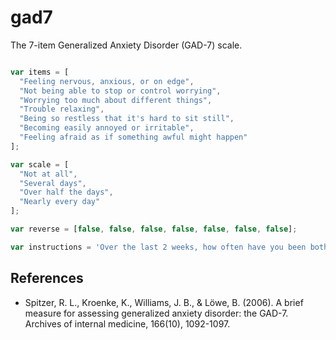 # gad7

The 7-item Generalized Anxiety Disorder (GAD-7) scale.

```javascript

var items = [
  "Feeling nervous, anxious, or on edge",
  "Not being able to stop or control worrying",
  "Worrying too much about different things",
  "Trouble relaxing",
  "Being so restless that it's hard to sit still",
  "Becoming easily annoyed or irritable",
  "Feeling afraid as if something awful might happen"
];

var scale = [
  "Not at all",
  "Several days",
  "Over half the days",
  "Nearly every day"
];

var reverse = [false, false, false, false, false, false, false];

var instructions = 'Over the last 2 weeks, how often have you been bothered by the following problems?';

```

## References
- Spitzer, R. L., Kroenke, K., Williams, J. B., & Löwe, B. (2006). A brief measure for assessing generalized anxiety disorder: the GAD-7. Archives of internal medicine, 166(10), 1092-1097.
